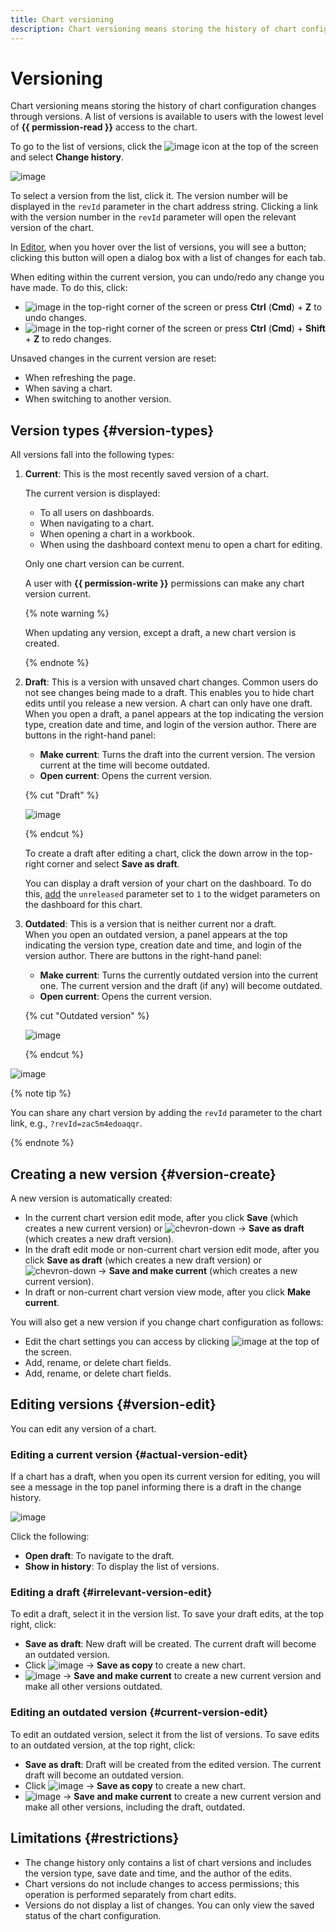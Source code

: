 ```yaml
---
title: Chart versioning
description: Chart versioning means storing the history of chart configuration changes through versions. A list of versions is available to users with the lowest level of {{ permission-read }} access to the chart.
---
```


# Versioning

Chart versioning means storing the history of chart configuration changes through versions. A list of versions is available to users with the lowest level of **{{ permission-read }}** access to the chart.

To go to the list of versions, click the ![image](../../../_assets/console-icons/ellipsis.svg) icon at the top of the screen and select **Change history**.

![image](../../../_assets/datalens/concepts/chart-version-list.png)

To select a version from the list, click it. The version number will be displayed in the `revId` parameter in the chart address string. Clicking a link with the version number in the `revId` parameter will open the relevant version of the chart.


In [Editor](../../charts/editor/index.md), when you hover over the list of versions, you will see a button; clicking this button will open a dialog box with a list of changes for each tab.


When editing within the current version, you can undo/redo any change you have made. To do this, click:

* ![image](../../../_assets/console-icons/arrow-uturn-ccw-left.svg) in the top-right corner of the screen or press **Ctrl** (**Cmd**) + **Z** to undo changes.
* ![image](../../../_assets/console-icons/arrow-uturn-cw-right.svg) in the top-right corner of the screen or press **Ctrl** (**Cmd**) + **Shift** + **Z** to redo changes.

Unsaved changes in the current version are reset:

* When refreshing the page.
* When saving a chart.
* When switching to another version.

## Version types {#version-types}

All versions fall into the following types:

1. **Current**: This is the most recently saved version of a chart.

   The current version is displayed:
   
   * To all users on dashboards.
   * When navigating to a chart.
   * When opening a chart in a workbook.
   * When using the dashboard context menu to open a chart for editing.
   
   Only one chart version can be current.

   A user with **{{ permission-write }}** permissions can make any chart version current.
  
   {% note warning %}
  
   When updating any version, except a draft, a new chart version is created.

   {% endnote %}
  
1. **Draft**: This is a version with unsaved chart changes. Common users do not see changes being made to a draft. This enables you to hide chart edits until you release a new version. A chart can only have one draft. 
   When you open a draft, a panel appears at the top indicating the version type, creation date and time, and login of the version author. There are buttons in the right-hand panel:

   * **Make current**: Turns the draft into the current version. The version current at the time will become outdated.
   * **Open current**: Opens the current version.

   {% cut "Draft" %}
   
   ![image](../../../_assets/datalens/concepts/chart-draft-version.png)

   {% endcut %}

   To create a draft after editing a chart, click the down arrow in the top-right corner and select **Save as draft**.

   You can display a draft version of your chart on the dashboard. To do this, [add](../../operations/chart/add-parameters.md) the `unreleased` parameter set to `1` to the widget parameters on the dashboard for this chart.

1. **Outdated**: This is a version that is neither current nor a draft.  
   When you open an outdated version, a panel appears at the top indicating the version type, creation date and time, and login of the version author. There are buttons in the right-hand panel:

   * **Make current**: Turns the currently outdated version into the current one. The current version and the draft (if any) will become outdated.
   * **Open current**: Opens the current version.

   {% cut "Outdated version" %}

   ![image](../../../_assets/datalens/concepts/chart-irrelevant-version.png)

   {% endcut %}

![image](../../../_assets/datalens/concepts/chart-version-types.png)

{% note tip %}

You can share any chart version by adding the `revId` parameter to the chart link, e.g., `?revId=zac5m4edoaqqr`.

{% endnote %}

## Creating a new version {#version-create}

A new version is automatically created:

* In the current chart version edit mode, after you click **Save** (which creates a new current version) or ![chevron-down](../../../_assets/console-icons/chevron-down.svg) → **Save as draft** (which creates a new draft version).
* In the draft edit mode or non-current chart version edit mode, after you click **Save as draft** (which creates a new draft version) or ![chevron-down](../../../_assets/console-icons/chevron-down.svg) → **Save and make current** (which creates a new current version).
* In draft or non-current chart version view mode, after you click **Make current**.

You will also get a new version if you change chart configuration as follows:

* Edit the chart settings you can access by clicking ![image](../../../_assets/console-icons/gear.svg) at the top of the screen.
* Add, rename, or delete chart fields.
* Add, rename, or delete chart fields.

## Editing versions {#version-edit}

You can edit any version of a chart.

### Editing a current version {#actual-version-edit}

If a chart has a draft, when you open its current version for editing, you will see a message in the top panel informing there is a draft in the change history.

![image](../../../_assets/datalens/concepts/chart-with-draft-version.png)

Click the following:

* **Open draft**: To navigate to the draft.
* **Show in history**: To display the list of versions.

### Editing a draft {#irrelevant-version-edit}

To edit a draft, select it in the version list. To save your draft edits, at the top right, click:

* **Save as draft**: New draft will be created. The current draft will become an outdated version.
* Click ![image](../../../_assets/console-icons/chevron-down.svg) → **Save as copy** to create a new chart.
* ![image](../../../_assets/console-icons/chevron-down.svg) → **Save and make current** to create a new current version and make all other versions outdated.

### Editing an outdated version {#current-version-edit}

To edit an outdated version, select it from the list of versions. To save edits to an outdated version, at the top right, click:

* **Save as draft**: Draft will be created from the edited version. The current draft will become an outdated version.
* Click ![image](../../../_assets/console-icons/chevron-down.svg) → **Save as copy** to create a new chart.
* ![image](../../../_assets/console-icons/chevron-down.svg) → **Save and make current** to create a new current version and make all other versions, including the draft, outdated.

## Limitations {#restrictions}

* The change history only contains a list of chart versions and includes the version type, save date and time, and the author of the edits.
* Chart versions do not include changes to access permissions; this operation is performed separately from chart edits.
* Versions do not display a list of changes. You can only view the saved status of the chart configuration.

